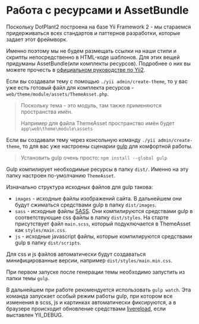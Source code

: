 # Работа с ресурсами и AssetBundle

Поскольку DotPlant2 построена на базе Yii Framework 2 - мы стараемся придерживаться всех стандартов и паттернов разработки, которые задает этот фреймворк.

Именно поэтому мы не будем размещать ссылки на наши стили и скрипты непосредственно в HTML-коде шаблонов.
Для этих вещей придуманы AssetBundle(или комплекты ресурсов).
Подробнее о них вы можете прочесть в [официальном руководстве по Yii2](https://github.com/yiisoft/yii2/blob/master/docs/guide-ru/structure-assets.md).

Если вы создавали тему с помощью `./yii admin/create-theme`, то у вас уже есть готовый файл для комплекта ресурсов - `web/theme/module/assets/ThemeAsset.php`.

> Поскольку тема - это модуль, там также применяются пространства имён.
> 
> Например для файла ThemeAsset пространство имён будет `app\web\theme\module\assets`

Если вы создавали тему через консольную команду `./yii admin/create-theme`, то для вас уже настроены сценарии [gulp](http://gulpjs.com/) для комфортной работы.

> Установить gulp очень просто: `npm install --global gulp`

Gulp компилирует необходимые ресурсы в папку `dist/`. Именно на эту папку настроен по-умолчанию `ThemeAsset`.

Изначально структура исходных файлов для gulp такова:
* `images` - исходные файлы изображений сайта. В дальнейшем они будут сжиматься средствами gulp в папку `dist/images`.
* `sass` - исходные файлы [SASS](http://sass-lang.com). Они компилируются средствами gulp в соответствующие css файлы в папку `dist/styles`. На старте присутствует файл `main.scss`, который подуключается в ThemeAsset как `styles/main.css`.
* `js` - исходные javascript файлы, которые компилируются средствами gulp в папку `dist/scripts`.

Для css и js файлов автоматически будут создаваться минифицированные версии, например `dist/styles/main.min.css`.

При первом запуске после генерации темы необходимо запустить из папки темы `gulp`.

В дальнейшем при работе рекомендуется использовать `gulp watch`.
Эта команда запускает особый режим работы gulp, при котором все изменения в scss, js и картинках автоматически фиксируются, а в браузере происходит обновление средствами [livereload](https://github.com/vohof/gulp-livereload), если выставлен YII_DEBUG.